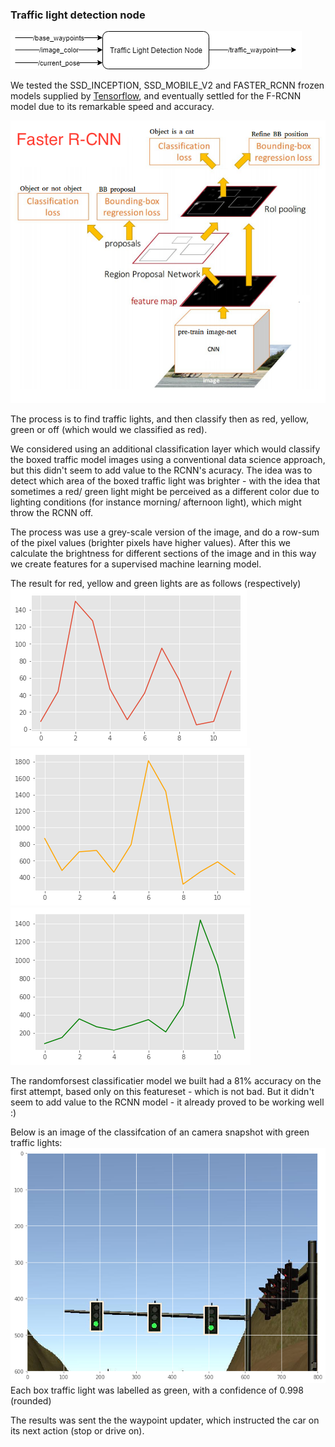 ### Traffic light detection node


![node](./readme_img/nodes.png)

We tested the SSD_INCEPTION, SSD_MOBILE_V2 and FASTER_RCNN frozen models supplied by [Tensorflow](https://github.com/tensorflow/models/blob/master/research/object_detection/g3doc/detection_model_zoo.md), and eventually settled for the F-RCNN model due to its remarkable speed and accuracy. 

![frcnn](./readme_img/fcnn.png) 

The process is to find traffic lights, and then classify then as red, yellow, green or off (which would we classified as red).

We considered using an additional classification layer which would classify the boxed traffic model images using a conventional data science approach, but this didn't seem to add value to the RCNN's acuracy. The idea was to detect which area of the boxed traffic light was brighter - with the idea that sometimes a red/ green light might be perceived as a different color due to lighting conditions (for instance morning/ afternoon light), which might throw the RCNN off. 

The process was use a grey-scale version of the image, and do a row-sum of the pixel values (brighter pixels have higher values). After this we calculate the brightness for different sections of the image and in this way we create features for a supervised machine learning model. 

The result for red, yellow and green lights are as follows (respectively)
![red](./readme_img/red.png) 
![yellow](./readme_img/yellow.png) 
![green](./readme_img/green.png) 

The randomforsest classificatier model we built had a 81% accuracy on the first attempt, based only on this featureset - which is not bad. But it didn't seem to add value to the RCNN model - it already proved to be working well :) 

Below is an image of the classifcation of an camera snapshot with green traffic lights: 
![green_lights](./readme_img/green_lights.png) 
Each box traffic light was labelled as green, with a confidence of 0.998 (rounded) 

The results was sent the the waypoint updater, which instructed the car on its next action (stop or drive on).